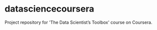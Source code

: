 datasciencecoursera
===================

Project repository for 'The Data Scientist’s Toolbox' course on Coursera.
